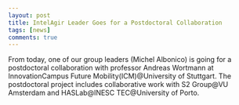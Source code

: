 ```yaml
---
layout: post
title: IntelAgir Leader Goes for a Postdoctoral Collaboration
tags: [news]
comments: true
---
```


From today, one of our group leaders (Michel Albonico) is going for a postdoctoral collaboration with professor Andreas Wortmann at InnovationCampus Future Mobility(ICM)@University of Stuttgart.
The postdoctoral project includes collaborative work with S2 Group@VU Amsterdam and HASLab@INESC TEC@University of Porto.
